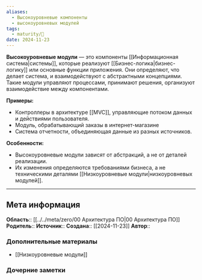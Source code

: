 ```yaml
---
aliases:
  - Высокоуровневые компоненты
  - высокоуровневых модулей
tags:
  - maturity/🌱
date: 2024-11-23
---
```

**Высокоуровневые модули** — это компоненты [[Информационная система|системы]], которые реализуют [[Бизнес-логика|бизнес-логику]] или основные функции приложения. Они определяют, что делает система, и взаимодействуют с абстрактными концепциями. Такие модули управляют процессами, принимают решения, организуют взаимодействие между компонентами.

**Примеры:**
- Контроллеры в архитектуре [[MVC]], управляющие потоком данных и действиями пользователя.
- Модуль, обрабатывающий заказы в интернет-магазине
- Система отчетности, объединяющая данные из разных источников.

**Особенности:**

- Высокоуровневые модули зависят от абстракций, а не от деталей реализации.
- Их изменения определяются требованиями бизнеса, а не техническими деталями [[Низкоуровневые модули|низкоуровневых модулей]].
***
## Мета информация
**Область**:: [[../../meta/zero/00 Архитектура ПО|00 Архитектура ПО]]
**Родитель**:: 
**Источник**:: 
**Создана**:: [[2024-11-23]]
**Автор**:: 
### Дополнительные материалы
- [[Низкоуровневые модули]]

### Дочерние заметки
<!-- QueryToSerialize: LIST FROM [[]] WHERE contains(Родитель, this.file.link) or contains(parents, this.file.link) -->

